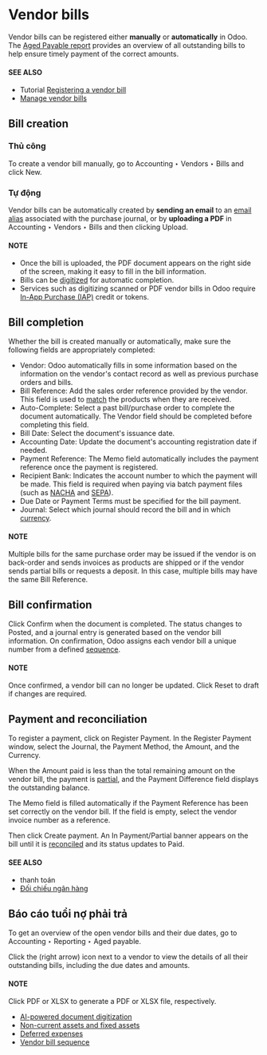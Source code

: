 # Vendor bills

Vendor bills can be registered either **manually** or **automatically** in Odoo. The
[Aged Payable report](#accounting-vendor-bills-age-payable-report) provides an overview of all
outstanding bills to help ensure timely payment of the correct amounts.

#### SEE ALSO
- Tutorial [Registering a vendor bill](https://www.odoo.com/slides/slide/register-a-vendor-bill-6582)
- [Manage vendor bills](../../../inventory_and_mrp/purchase/manage_deals/manage.md)

<a id="accounting-vendor-bills-creation"></a>

## Bill creation

<a id="accounting-vendor-bills-creation-manual"></a>

### Thủ công

To create a vendor bill manually, go to Accounting ‣ Vendors ‣ Bills and
click New.

<a id="accounting-vendor-bills-automatic"></a>

### Tự động

Vendor bills can be automatically created by **sending an email** to an [email alias](invoice_digitization.md#invoice-digitization-email-alias) associated with the purchase journal, or by **uploading a PDF**
in Accounting ‣ Vendors ‣ Bills and then clicking Upload.

#### NOTE
- Once the bill is uploaded, the PDF document appears on the right side of the screen, making it
  easy to fill in the bill information.
- Bills can be [digitized](invoice_digitization.md) for automatic completion.
- Services such as digitizing scanned or PDF vendor bills in Odoo require [In-App
  Purchase (IAP)](../../../essentials/in_app_purchase.md) credit or tokens.

<a id="accounting-vendor-bills-bill-completion"></a>

## Bill completion

Whether the bill is created manually or automatically, make sure the following fields are
appropriately completed:

- Vendor: Odoo automatically fills in some information based on the information on the
  vendor's contact record as well as previous purchase orders and bills.
- Bill Reference: Add the sales order reference provided by the vendor. This field is
  used to [match](../payments/#accounting-payments-payments-matching) the products when they are received.
- Auto-Complete: Select a past bill/purchase order to complete the document
  automatically. The Vendor field should be completed before completing this field.
- Bill Date: Select the document's issuance date.
- Accounting Date: Update the document's accounting registration date if needed.
- Payment Reference: The Memo field automatically includes the payment
  reference once the payment is registered.
- Recipient Bank: Indicates the account number to which the payment will be made. This
  field is required when paying via batch payment files (such as [NACHA](../../fiscal_localizations/united_states.md#l10n-us-ach-electronic-transfers) and [SEPA](../payments/pay_sepa.md)).
- Due Date or Payment Terms must be specified for the bill payment.
- Journal: Select which journal should record the bill and in which [currency](../get_started/multi_currency.md).

#### NOTE
Multiple bills for the same purchase order may be issued if the vendor is on back-order and sends
invoices as products are shipped or if the vendor sends partial bills or requests a deposit. In
this case, multiple bills may have the same Bill Reference.

<a id="accounting-vendor-bills-bill-confirmation"></a>

## Bill confirmation

Click Confirm when the document is completed. The status changes to Posted,
and a journal entry is generated based on the vendor bill information. On confirmation, Odoo assigns
each vendor bill a unique number from a defined [sequence](sequence.md).

#### NOTE
Once confirmed, a vendor bill can no longer be updated. Click Reset to draft if
changes are required.

<a id="accounting-vendor-bills-bill-payment"></a>

## Payment and reconciliation

To register a payment, click on Register Payment. In the Register Payment
window, select the Journal, the Payment Method, the Amount, and
the Currency.

When the Amount paid is less than the total remaining amount on the vendor bill, the
payment is [partial](../payments/#accounting-payments-partial-payment), and the Payment
Difference field displays the outstanding balance.

The Memo field is filled automatically if the Payment Reference has been set
correctly on the vendor bill. If the field is empty, select the vendor invoice number as a
reference.

Then click Create payment. An In Payment/Partial banner appears
on the bill until it is [reconciled](../bank/reconciliation.md) and its status updates to
Paid.

#### SEE ALSO
- thanh toán
- [Đối chiếu ngân hàng](../bank/reconciliation.md)

<a id="accounting-vendor-bills-age-payable-report"></a>

## Báo cáo tuổi nợ phải trả

To get an overview of the open vendor bills and their due dates, go to Accounting
‣ Reporting ‣ Aged payable.

Click the <i class="fa fa-caret-right"></i> (right arrow) icon next to a vendor to view the details
of all their outstanding bills, including the due dates and amounts.

#### NOTE
Click PDF or XLSX to generate a PDF or XLSX file, respectively.

* [AI-powered document digitization](invoice_digitization.md)
* [Non-current assets and fixed assets](assets.md)
* [Deferred expenses](deferred_expenses.md)
* [Vendor bill sequence](sequence.md)
